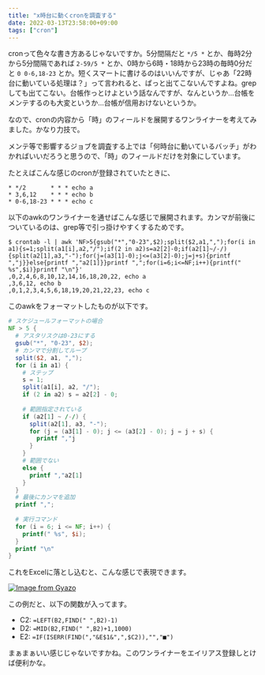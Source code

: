 ```yaml
---
title: "x時台に動くcronを調査する"
date: 2022-03-13T23:58:00+09:00
tags: ["cron"]
---
```


cronって色々な書き方あるじゃないですか。5分間隔だと `*/5 *` とか、毎時2分から5分間隔であれば `2-59/5 *` とか、0時から6時・18時から23時の毎時0分だと `0 0-6,18-23` とか。短くスマートに書けるのはいいんですが、じゃあ「22時台に動いている処理は？」って言われると、ぱっと出てこないんですよね。grepしても出てこない。台帳作っとけよという話なんですが、なんというか…台帳をメンテするのも大変というか…台帳が信用おけないというか。

なので、cronの内容から「時」のフィールドを展開するワンライナーを考えてみました。かなり力技で。

メンテ等で影響するジョブを調査する上では「何時台に動いているバッチ」がわかればいいだろうと思うので、「時」のフィールドだけを対象にしています。

<!--more-->

たとえばこんな感じのcronが登録されていたときに、

```text
* */2       * * * echo a
* 3,6,12    * * * echo b
* 0-6,18-23 * * * echo c
```

以下のawkのワンライナーを通せばこんな感じで展開されます。カンマが前後についているのは、grep等で引っ掛けやすくするためです。

```console
$ crontab -l | awk 'NF>5{gsub("*","0-23",$2);split($2,a1,",");for(i in a1){s=1;split(a1[i],a2,"/");if(2 in a2)s=a2[2]-0;if(a2[1]~/-/){split(a2[1],a3,"-");for(j=(a3[1]-0);j<=(a3[2]-0);j=j+s){printf ","j}}else{printf ","a2[1]}}printf ",";for(i=6;i<=NF;i++){printf(" %s",$i)}printf "\n"}'
,0,2,4,6,8,10,12,14,16,18,20,22, echo a
,3,6,12, echo b
,0,1,2,3,4,5,6,18,19,20,21,22,23, echo c
```

このawkをフォーマットしたものが以下です。

```awk
# スケジュールフォーマットの場合
NF > 5 {
  # アスタリスクは0-23にする
  gsub("*", "0-23", $2);
  # カンマで分割してループ
  split($2, a1, ",");
  for (i in a1) {
    # ステップ
    s = 1;
    split(a1[i], a2, "/");
    if (2 in a2) s = a2[2] - 0;
    
    # 範囲指定されている
    if (a2[1] ~ /-/) {
      split(a2[1], a3, "-");
      for (j = (a3[1] - 0); j <= (a3[2] - 0); j = j + s) {
        printf ","j
      }
    }
    # 範囲でない
    else {
      printf ","a2[1]
    }
  }
  # 最後にカンマを追加
  printf ",";
  
  # 実行コマンド
  for (i = 6; i <= NF; i++) {
    printf(" %s", $i);
  }
  printf "\n"
}
```

これをExcelに落とし込むと、こんな感じで表現できます。

[![Image from Gyazo](https://i.gyazo.com/076b5aa5f973dc450c8871a782fec5cd.png)](https://gyazo.com/076b5aa5f973dc450c8871a782fec5cd)

この例だと、以下の関数が入ってます。

* C2: `=LEFT(B2,FIND(" ",B2)-1)`
* D2: `=MID(B2,FIND(" ",B2)+1,1000)`
* E2: `=IF(ISERR(FIND(","&E$1&",",$C2)),"","■")`

まぁまぁいい感じじゃないですかね。このワンライナーをエイリアス登録しとけば便利かな。
